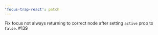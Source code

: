 ```yaml
---
'focus-trap-react': patch
---
```


Fix focus not always returning to correct node after setting `active` prop to `false`. #139
